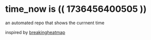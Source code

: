 # time_now is (( 1736456400505 ))

an automated repo that shows the currnent time

inspired by [breakingheatmap](https://github.com/breakingheatmap/breakingheatmap)